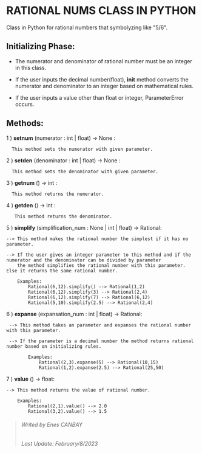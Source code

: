 # RATIONAL NUMS CLASS IN PYTHON


Class in Python for rational numbers that symbolyzing like "5/6".


## Initializing Phase:

+ The numerator and denominator of rational number must be an integer in this class.

- If the user inputs the decimal number(float), __init__ method converts the numerator and denominator to an integer based on mathematical rules.

* If the user inputs a value other than float or integer, ParameterError occurs.


## Methods:

1 \) **setnum** (numerator : int | float) -> None :

      This method sets the numerator with given parameter.

2 \) **setden** (denominator : int | float) -> None :

      This method sets the denominator with given parameter.

3 \) **getnum** () -> int :

      This method returns the numerator.

4 \) **getden** () -> int :

       This method returns the denominator.

5 \) **simplify** (simplification_num : None | int | float) -> Rational:

    --> This method makes the rational number the simplest if it has no parameter.

    --> If the user gives an integer parameter to this method and if the numerator and the denominator can be divided by parameter
        the method simplifies the rational number with this parameter. Else it returns the same rational number.

        Examples:
            Rational(6,12).simplify() --> Rational(1,2)
            Rational(6,12).simplify(3) --> Rational(2,4)
            Rational(6,12).simplify(7) --> Rational(6,12)
            Rational(5,10).simplify(2.5) --> Rational(2,4)

6 \) **expanse** (expansation_num : int | float) -> Rational:

     --> This method takes an parameter and expanses the rational number with this parameter.

     --> If the parameter is a decimal number the method returns rational number based on initializing rules.

            Examples:
                Rational(2,3).expanse(5) --> Rational(10,15)
                Rational(1,2).expanse(2.5) --> Rational(25,50)

7 \) **value** () -> float:

    --> This method returns the value of rational number.

        Examples:
            Rational(2,1).value() --> 2.0
            Rational(3,2).value() --> 1.5



> ###### *Writed by Enes CANBAY*
> ###### *Last Update: February/8/2023*
